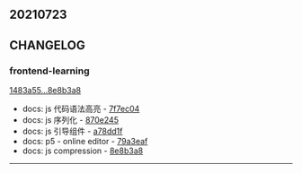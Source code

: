## 20210723

## CHANGELOG

### frontend-learning

[1483a55...8e8b3a8](https://github.com/zhbhun/frontend-learning/compare/1483a55...8e8b3a8)

* docs: js 代码语法高亮 - [7f7ec04](https://github.com/zhbhun/frontend-learning/commit/7f7ec0434edd7c6fc3fafd8d989964848f06549d)
* docs: js 序列化 - [870e245](https://github.com/zhbhun/frontend-learning/commit/870e245b13cc23b1a5eb40a644d334254d1af6ed)
* docs: js 引导组件 - [a78dd1f](https://github.com/zhbhun/frontend-learning/commit/a78dd1f65e0a9a342772e6e319d0d215e536b9e7)
* docs: p5 - online editor - [79a3eaf](https://github.com/zhbhun/frontend-learning/commit/79a3eaf153543a490851f9c64a89aec78c2c1302)
* docs: js compression - [8e8b3a8](https://github.com/zhbhun/frontend-learning/commit/8e8b3a81b4c6638da1644fad714a66225703fc48)

---

